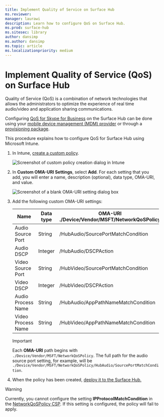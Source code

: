 ```yaml
---
title: Implement Quality of Service on Surface Hub
ms.reviewer: 
manager: laurawi
description: Learn how to configure QoS on Surface Hub.
ms.prod: surface-hub
ms.sitesec: library
author: dansimp
ms.author: dansimp
ms.topic: article
ms.localizationpriority: medium
---
```


# Implement Quality of Service (QoS) on Surface Hub

Quality of Service (QoS) is a combination of network technologies that allows the administrators to optimize the experience of real time audio/video and application sharing communications.
 
Configuring [QoS for Skype for Business](https://docs.microsoft.com/windows/client-management/mdm/networkqospolicy-csp) on the Surface Hub can be done using your [mobile device management (MDM) provider](manage-settings-with-mdm-for-surface-hub.md) or through a [provisioning package](provisioning-packages-for-surface-hub.md). 
 
 
This procedure explains how to configure QoS for Surface Hub using Microsoft Intune. 

1. In Intune, [create a custom policy](https://docs.microsoft.com/intune/custom-settings-configure).

    ![Screenshot of custom policy creation dialog in Intune](images/qos-create.png)

2. In **Custom OMA-URI Settings**, select **Add**. For each setting that you add, you will enter a name, description (optional), data type, OMA-URI, and value.

    ![Screenshot of a blank OMA-URI setting dialog box](images/qos-setting.png)

3. Add the following custom OMA-URI settings:

    Name | Data type | OMA-URI<br>./Device/Vendor/MSFT/NetworkQoSPolicy |  Value
    --- | --- | --- | ---
    Audio Source Port | String |  /HubAudio/SourcePortMatchCondition  |   Get the values from your Skype administrator
    Audio DSCP | Integer |  /HubAudio/DSCPAction  |   46
    Video Source Port | String |  /HubVideo/SourcePortMatchCondition   |  Get the values from your Skype administrator
    Video DSCP | Integer |  /HubVideo/DSCPAction   |   34
    Audio Process Name | String |  /HubAudio/AppPathNameMatchCondition  |   Microsoft.PPISkype.Windows.exe
    Video Process Name | String |  /HubVideo/AppPathNameMatchCondition  |   Microsoft.PPISkype.Windows.exe

    >[!IMPORTANT]
    >Each **OMA-URI** path begins with `./Device/Vendor/MSFT/NetworkQoSPolicy`. The full path for the audio source port setting, for example, will be `./Device/Vendor/MSFT/NetworkQoSPolicy/HubAudio/SourcePortMatchCondition`.




4. When the policy has been created, [deploy it to the Surface Hub.](manage-settings-with-mdm-for-surface-hub.md#manage-surface-hub-settings-with-mdm)


>[!WARNING]
>Currently, you cannot configure the setting **IPProtocolMatchCondition** in the [NetworkQoSPolicy CSP](https://docs.microsoft.com/windows/client-management/mdm/networkqospolicy-csp). If this setting is configured, the policy will fail to apply.
 
